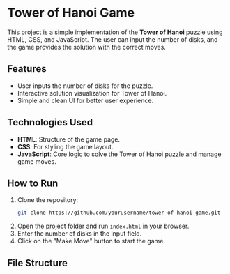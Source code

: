 # Tower of Hanoi Game

This project is a simple implementation of the **Tower of Hanoi** puzzle using HTML, CSS, and JavaScript. The user can input the number of disks, and the game provides the solution with the correct moves.

## Features

- User inputs the number of disks for the puzzle.
- Interactive solution visualization for Tower of Hanoi.
- Simple and clean UI for better user experience.

## Technologies Used

- **HTML**: Structure of the game page.
- **CSS**: For styling the game layout.
- **JavaScript**: Core logic to solve the Tower of Hanoi puzzle and manage game moves.

## How to Run

1. Clone the repository:
    ```bash
    git clone https://github.com/yourusername/tower-of-hanoi-game.git
    ```
2. Open the project folder and run `index.html` in your browser.
3. Enter the number of disks in the input field.
4. Click on the "Make Move" button to start the game.

## File Structure

